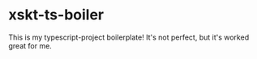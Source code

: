 # xskt-ts-boiler
This is my typescript-project boilerplate! It's not perfect, but it's worked great for me.
